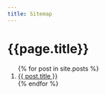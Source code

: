 ```yaml
---
title: Sitemap
---
```

<div class="container scene-element scene-element--fadeUp10">
  <h1>{{page.title}}</h1>
  <ol>
    {% for post in site.posts %}
      <li>
        <a href="{{ post.url }}" class="scene-element scene-element--fadeBig">
          <span>{{ post.title }}</span>
        </a>
      </li>
    {% endfor %}
  </ol>
</div>